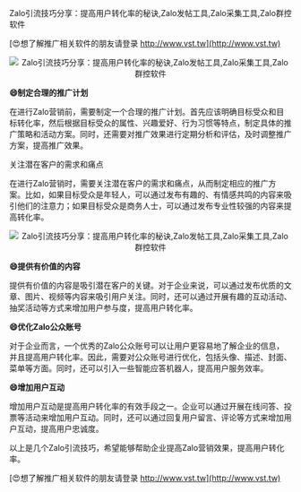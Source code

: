 Zalo引流技巧分享：提高用户转化率的秘诀,Zalo发帖工具,Zalo采集工具,Zalo群控软件

[😍想了解推广相关软件的朋友请登录 http://www.vst.tw](http://www.vst.tw)

 <center><img src="https://vst.tw/MP4/tuiguang/png/7.png" alt="Zalo引流技巧分享：提高用户转化率的秘诀,Zalo发帖工具,Zalo采集工具,Zalo群控软件"></center>

**😄制定合理的推广计划**

在进行Zalo营销前，需要制定一个合理的推广计划。首先应该明确目标受众和目标转化率，然后根据目标受众的属性、兴趣爱好、行为习惯等特点，制定具体的推广策略和活动方案。同时，还需要对推广效果进行定期分析和评估，及时调整推广方案，提高推广效果。

关注潜在客户的需求和痛点

在进行Zalo营销时，需要关注潜在客户的需求和痛点，从而制定相应的推广方案。比如，如果目标受众是年轻人，可以通过发布有趣的、有情感共鸣的内容来吸引他们的注意力；如果目标受众是商务人士，可以通过发布专业性较强的内容来提高转化率。

 <center><img src="https://vst.tw/MP4/tuiguang/png/7.png" alt="Zalo引流技巧分享：提高用户转化率的秘诀,Zalo发帖工具,Zalo采集工具,Zalo群控软件"></center>

**😄提供有价值的内容**

提供有价值的内容是吸引潜在客户的关键。对于企业来说，可以通过发布优质的文章、图片、视频等内容来吸引用户关注。同时，还可以通过开展有趣的互动活动、抽奖活动等方式来增加用户参与度，提高用户转化率。

**😄优化Zalo公众账号**

对于企业而言，一个优秀的Zalo公众账号可以让用户更容易地了解企业的信息，并且提高用户转化率。因此，需要对公众账号进行优化，包括头像、描述、封面、菜单等方面。同时，还可以引入一些智能应答机器人，提高用户服务效率。

**😄增加用户互动**

增加用户互动是提高用户转化率的有效手段之一。企业可以通过开展在线问答、投票等活动来增加用户互动。同时，还可以通过回复用户留言、评论等方式来增加用户互动，提高用户忠诚度。

以上是几个Zalo引流技巧，希望能够帮助企业提高Zalo营销效果，提高用户转化率。

[😍想了解推广相关软件的朋友请登录 http://www.vst.tw](http://www.vst.tw)



